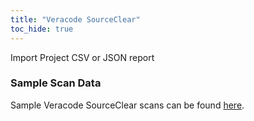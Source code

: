 ```yaml
---
title: "Veracode SourceClear"
toc_hide: true
---
```

Import Project CSV or JSON report

### Sample Scan Data
Sample Veracode SourceClear scans can be found [here](https://github.com/DefectDojo/django-DefectDojo/tree/master/unittests/scans/veracode_sca).
